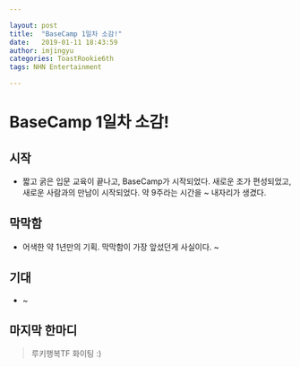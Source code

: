 ```yaml
---

layout: post
title:  "BaseCamp 1일차 소감!"
date:   2019-01-11 18:43:59
author: imjingyu
categories: ToastRookie6th
tags: NHN Entertainment

---
```


# BaseCamp 1일차 소감!

## 시작
* 짧고 굵은 입문 교육이 끝나고, BaseCamp가 시작되었다. 새로운 조가 편성되었고, 새로운 사람과의 만남이 시작되었다. 약 9주라는 시간을 ~ 내자리가 생겼다.

## 막막함
* 어색한 약 1년만의 기획. 막막함이 가장 앞섰던게 사실이다. ~

## 기대
* ~

## 마지막 한마디
> 루키행복TF 화이팅 :)
